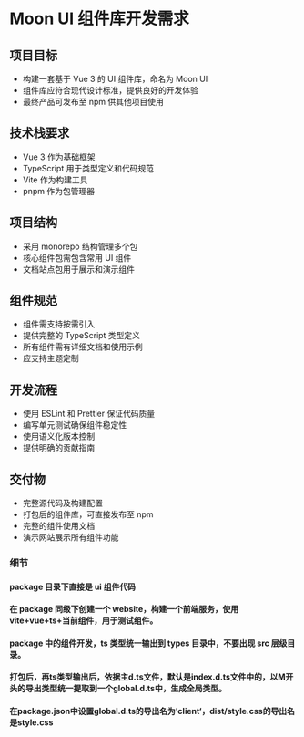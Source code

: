 # Moon UI 组件库开发需求

## 项目目标

- 构建一套基于 Vue 3 的 UI 组件库，命名为 Moon UI
- 组件库应符合现代设计标准，提供良好的开发体验
- 最终产品可发布至 npm 供其他项目使用

## 技术栈要求

- Vue 3 作为基础框架
- TypeScript 用于类型定义和代码规范
- Vite 作为构建工具
- pnpm 作为包管理器

## 项目结构

- 采用 monorepo 结构管理多个包
- 核心组件包需包含常用 UI 组件
- 文档站点包用于展示和演示组件

## 组件规范

- 组件需支持按需引入
- 提供完整的 TypeScript 类型定义
- 所有组件需有详细文档和使用示例
- 应支持主题定制

## 开发流程

- 使用 ESLint 和 Prettier 保证代码质量
- 编写单元测试确保组件稳定性
- 使用语义化版本控制
- 提供明确的贡献指南

## 交付物

- 完整源代码及构建配置
- 打包后的组件库，可直接发布至 npm
- 完整的组件使用文档
- 演示网站展示所有组件功能

### 细节

#### package 目录下直接是 ui 组件代码
#### 在 package 同级下创建一个 website，构建一个前端服务，使用 vite+vue+ts+当前组件，用于测试组件。

#### package 中的组件开发，ts 类型统一输出到 types 目录中，不要出现 src 层级目录。
#### 打包后，再ts类型输出后，依据主d.ts文件，默认是index.d.ts文件中的，以M开头的导出类型统一提取到一个global.d.ts中，生成全局类型。
#### 在package.json中设置global.d.ts的导出名为’client‘，dist/style.css的导出名是style.css
